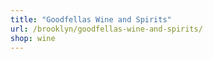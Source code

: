 ```yaml
---
title: "Goodfellas Wine and Spirits"
url: /brooklyn/goodfellas-wine-and-spirits/
shop: wine
---
```

